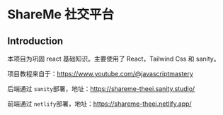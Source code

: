 # ShareMe 社交平台



## Introduction

本项目为巩固 react 基础知识。主要使用了 React，Tailwind Css 和 sanity。

项目教程来自于：https://www.youtube.com/@javascriptmastery

后端通过 `sanity`部署，地址：https://shareme-theei.sanity.studio/

前端通过 `netlify`部署，地址：https://shareme-theei.netlify.app/



